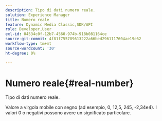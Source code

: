 ```yaml
---
description: Tipo di dati numero reale.
solution: Experience Manager
title: Numero reale
feature: Dynamic Media Classic,SDK/API
role: Developer,User
exl-id: 04534c0f-12b7-4560-974b-918b081164ce
source-git-commit: 4f81f755789613222a66bed2961117604ae19e62
workflow-type: tm+mt
source-wordcount: '30'
ht-degree: 0%

---
```


# Numero reale{#real-number}

Tipo di dati numero reale.

Valore a virgola mobile con segno (ad esempio, 0, 12,5, 245, -2,34e4). I valori 0 o negativi possono avere un significato particolare.
